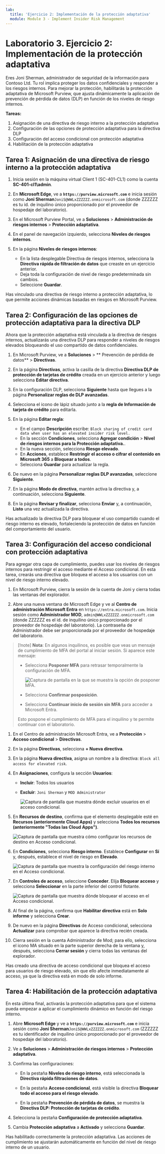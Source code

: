 ```yaml
---
lab:
  title: 'Ejercicio 2: Implementación de la protección adaptativa'
  module: Module 3 - Implement Insider Risk Management
---
```


# Laboratorio 3. Ejercicio 2: Implementación de la protección adaptativa

Eres Joni Sherman, administrador de seguridad de la información para Contoso Ltd. Tu rol implica proteger los datos confidenciales y responder a los riesgos internos. Para mejorar la protección, habilitarás la protección adaptativa de Microsoft Purview, que ajusta dinámicamente la aplicación de prevención de pérdida de datos (DLP) en función de los niveles de riesgo internos.

**Tareas:**

1. Asignación de una directiva de riesgo interno a la protección adaptativa
1. Configuración de las opciones de protección adaptativa para la directiva DLP
1. Configuración del acceso condicional con protección adaptativa
1. Habilitación de la protección adaptativa

## Tarea 1: Asignación de una directiva de riesgo interno a la protección adaptativa

1. Inicia sesión en la máquina virtual Client 1 (SC-401-CL1) como la cuenta **SC-401-cl1\admin**.

1. En **Microsoft Edge**, ve a **`https://purview.microsoft.com`** e inicia sesión como **Joni Sherman**`JoniS@WWLxZZZZZZ.onmicrosoft.com` (donde ZZZZZZ es tu id. de inquilino único proporcionado por el proveedor de hospedaje del laboratorio).

1. En el Microsoft Purview Portal, ve a **Soluciones** > **Administración de riesgos internos** > **Protección adaptativa**.

1. En el panel de navegación izquierdo, selecciona **Niveles de riesgos internos**.

1. En la página **Niveles de riesgos internos**:

   - En la lista desplegable Directiva de riesgos internos, selecciona la **Directiva rápida de filtración de datos** que creaste en un ejercicio anterior.
   - Deja toda la configuración de nivel de riesgo predeterminada sin cambios.
   - Seleccione **Guardar**.

Has vinculado una directiva de riesgo interno a protección adaptativa, lo que permite acciones dinámicas basadas en riesgos en Microsoft Purview.

## Tarea 2: Configuración de las opciones de protección adaptativa para la directiva DLP

Ahora que la protección adaptativa está vinculada a la directiva de riesgos internos, actualizarás una directiva DLP para responder a niveles de riesgos elevados bloqueando el uso compartido de datos confidenciales.

1. En Microsoft Purview, ve a **Soluciones** > ** Prevención de pérdida de datos** > **Directivas**.

1. En la página **Directivas**, activa la casilla de la directiva **Directiva DLP de protección de tarjetas de crédito** creada en un ejercicio anterior y luego selecciona **Editar directiva**.

1. En la configuración DLP, selecciona **Siguiente** hasta que llegues a la página **Personalizar reglas de DLP avanzadas**.

1. Selecciona el icono de lápiz situado junto a la **regla de Información de tarjeta de crédito** para editarla.

1. En la página **Editar regla**:
   - En el campo **Descripción** escribe: `Block sharing of credit card data when user has an elevated insider risk level.`
   - En la sección **Condiciones**, selecciona **Agregar condición** > **Nivel de riesgos internos para la Protección adaptativa.**.
   - En la nueva sección, selecciona **Riesgo elevado**.
   - En **Acciones**, establece **Restringir el acceso o cifrar el contenido en Microsoft 365** a **Bloquear a todos**.
   - Selecciona **Guardar** para actualizar la regla.

1. De nuevo en la página **Personalizar reglas DLP avanzadas**, seleccione **Siguiente**.

1. En la página **Modo de directiva**, mantén activa la directiva y, a continuación, selecciona **Siguiente**.

1. En la página **Revisar y finalizar**, selecciona **Enviar** y, a continuación, **Listo** una vez actualizada la directiva.

Has actualizado la directiva DLP para bloquear el uso compartido cuando el riesgo interno es elevado, fortaleciendo la protección de datos en función del comportamiento del usuario.

## Tarea 3: Configuración del acceso condicional con protección adaptativa

Para agregar otra capa de cumplimiento, puedes usar los niveles de riesgos internos para restringir el acceso mediante el Acceso condicional. En esta tarea, crearás una directiva que bloquea el acceso a los usuarios con un nivel de riesgo interno elevado.

1. En Microsoft Purview, cierra la sesión de la cuenta de Joni y cierra todas las ventanas del explorador.

1. Abre una nueva ventana de Microsoft Edge y ve al **Centro de administración Microsoft Entra** en `https://entra.microsoft.com`. Inicia sesión como **Administrador MOD**, `admin@WWLxZZZZZZ.onmicrosoft.com` (donde ZZZZZZ es el id. de inquilino único proporcionado por el proveedor de hospedaje del laboratorio). La contraseña de Administrador debe ser proporcionada por el proveedor de hospedaje del laboratorio.

> [!note] **Nota**: En algunos inquilinos, es posible que veas un mensaje de cumplimiento de MFA del portal al iniciar sesión. Si aparece este mensaje:
> - Selecciona **Posponer MFA** para retrasar temporalmente la configuración de MFA.
>
>   ![Captura de pantalla en la que se muestra la opción de posponer MFA.](../Media/postpone-mfa.png)
> - Selecciona **Confirmar posposición**.
>
> - Selecciona **Continuar inicio de sesión sin MFA** para acceder a Microsoft Entra.
>
> Esto pospone el cumplimiento de MFA para el inquilino y te permite continuar con el laboratorio.

1. En el Centro de administración Microsoft Entra, ve a **Protección** > **Acceso condicional** > **Directivas**.

1. En la página **Directivas**, selecciona **+ Nueva directiva**.

1. En la página **Nueva directiva**, asigna un nombre a la directiva: `Block all access for elevated risk`.

1. En **Asignaciones**, configura la sección **Usuarios**:

   - **Incluir**: Todos los usuarios  
   - **Excluir**: `Joni Sherman` y `MOD Administrator`

     ![Captura de pantalla que muestra dónde excluir usuarios en el acceso condicional.](../Media/ca-exclude-users.png)

1. En **Recursos de destino**, confirma que el elemento desplegable esté en **Recursos (anteriormente Cloud Apps)** y selecciona **Todos los recursos (anteriormente "Todas las Cloud Apps")**.

     ![Captura de pantalla que muestra cómo configurar los recursos de destino en Acceso condicional.](../Media/ca-target-resources.png)

1. En **Condiciones**, selecciona **Riesgo interno**. Establece **Configurar** en **Sí** y, después, establece el nivel de riesgo en **Elevado**.

     ![Captura de pantalla que muestra la configuración del riesgo interno en el Acceso condicional.](../Media/ca-insider-risk-levels.png)

1. En **Controles de acceso**, seleccione **Conceder**. Elija **Bloquear acceso** y selecciona **Seleccionar** en la parte inferior del control flotante.

     ![Captura de pantalla que muestra dónde bloquear el acceso en el Acceso condicional.](../Media/ca-block-access.png)

1. Al final de la página, confirma que **Habilitar directiva** está en **Solo informe** y selecciona **Crear**.

1. De nuevo en la página **Directivas** de Acceso condicional, selecciona **Actualizar** para comprobar que aparece la directiva recién creada.

1. Cierra sesión en la cuenta Administrador de Mod; para ello, selecciona el icono MA situado en la parte superior derecha de la ventana y, después, selecciona **Cerrar sesión** y cierra todas las ventanas del explorador.

Has creado una directiva de acceso condicional que bloquea el acceso para usuarios de riesgo elevado, sin que ello afecte inmediatamente al acceso, ya que la directiva está en modo de solo informe.

## Tarea 4: Habilitación de la protección adaptativa

En esta última final, activarás la protección adaptativa para que el sistema pueda empezar a aplicar el cumplimiento dinámico en función del riesgo interno.

1. Abre **Microsoft Edge** y ve a **`https://purview.microsoft.com`** e inicia sesión como **Joni Sherman**`JoniS@WWLxZZZZZZ.onmicrosoft.com` (ZZZZZZ es tu identificador de inquilino único proporcionado por el proveedor de hospedaje del laboratorio).

1. Ve a **Soluciones** > **Administración de riesgos internos** > **Protección adaptativa**.

1. Confirma las configuraciones:

   - En la pestaña **Niveles de riesgo interno**, está seleccionada la **Directiva rápida filtraciones de datos**.

   - En la pestaña **Acceso condicional**, está visible la directiva **Bloquear todo el acceso para el riesgo elevado**.

   - En la pestaña **Prevención de pérdida de datos**, se muestra la **Directiva DLP: Protección de tarjetas de crédito**.

1. Selecciona la pestaña **Configuración de protección adaptativa**.

1. Cambia **Protección adaptativa** a **Activado** y selecciona **Guardar**.

Has habilitado correctamente la protección adaptativa. Las acciones de cumplimiento se ajustarán automáticamente en función del nivel de riesgo interno de un usuario.

